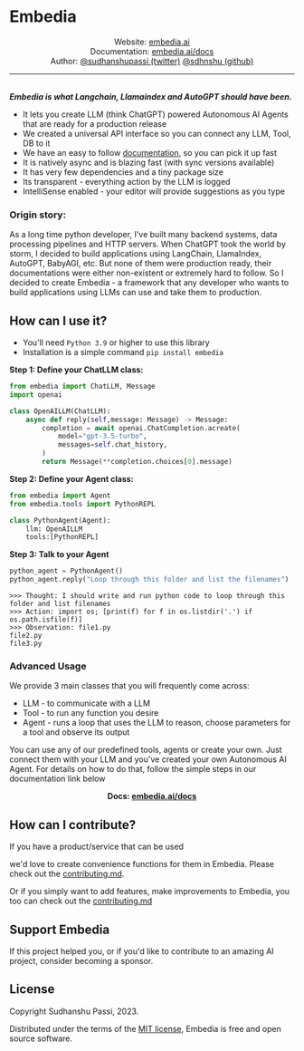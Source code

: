 # Embedia
<center> Website: <a href='https://embedia.ai'>embedia.ai</a> </center>
<center> Documentation: <a href='https://embedia.ai/docs'>embedia.ai/docs</a> </center>
<center> Author: <a href='https://twitter.com/Sudhanshupassi'>@sudhanshupassi (twitter)</a> <a href='https://twitter.com/Sudhanshupassi'>@sdhnshu (github)</a> </center>

---
<br>
<i><b>Embedia is what Langchain, Llamaindex and AutoGPT should have been.</b></i>

- It lets you create LLM (think ChatGPT) powered Autonomous AI Agents that are ready for a production release
- We created a universal API interface so you can connect any LLM, Tool, DB to it
- We have an easy to follow [documentation](https://embedia.ai/docs), so you can pick it up fast
- It is natively async and is blazing fast (with sync versions available)
- It has very few dependencies and a tiny package size
- Its transparent - everything action by the LLM is logged
- IntelliSense enabled - your editor will provide suggestions as you type

### Origin story:
As a long time python developer, I've built many backend systems, data processing pipelines and HTTP servers. When ChatGPT took the world by storm, I decided to build applications using LangChain, LlamaIndex, AutoGPT, BabyAGI, etc. But none of them were production ready, their documentations were either non-existent or extremely hard to follow. So I decided to create Embedia - a framework that any developer who wants to build applications using LLMs can use and take them to production.

## How can I use it?
- You'll need `Python 3.9` or higher to use this library
- Installation is a simple command `pip install embedia`

<b>Step 1: Define your ChatLLM class:</b>

```python
from embedia import ChatLLM, Message
import openai

class OpenAILLM(ChatLLM):
    async def reply(self,message: Message) -> Message:
        completion = await openai.ChatCompletion.acreate(
            model="gpt-3.5-turbo",
            messages=self.chat_history,
        )
        return Message(**completion.choices[0].message)

```

<b>Step 2: Define your Agent class:</b>

```python
from embedia import Agent
from embedia.tools import PythonREPL

class PythonAgent(Agent):
    llm: OpenAILLM
    tools:[PythonREPL]
```
<b>Step 3: Talk to your Agent</b>

```python
python_agent = PythonAgent()
python_agent.reply("Loop through this folder and list the filenames")
```

```text
>>> Thought: I should write and run python code to loop through this folder and list filenames
>>> Action: import os; [print(f) for f in os.listdir('.') if os.path.isfile(f)]
>>> Observation: file1.py
file2.py
file3.py
```

### Advanced Usage

We provide 3 main classes that you will frequently come across:
- LLM - to communicate with a LLM
- Tool - to run any function you desire
- Agent - runs a loop that uses the LLM to reason, choose parameters for a tool and observe its output

You can use any of our predefined tools, agents or create your own. Just connect them with your LLM and you've created your own Autonomous AI Agent. For details on how to do that, follow the simple steps in our documentation link below

<b><center> Docs: <a href='https://embedia.ai/docs'>embedia.ai/docs</a> </center></b>


## How can I contribute?
If you have a product/service that can be used

we'd love to create convenience functions for them in Embedia. Please check out the [contributing.md](CONTRIBUTING.md).

Or if you simply want to add features, make improvements to Embedia, you too can check out the [contributing.md](CONTRIBUTING.md)

## Support Embedia
If this project helped you, or if you'd like to contribute to an amazing AI project, consider becoming a sponsor.

## License

Copyright Sudhanshu Passi, 2023.

Distributed under the terms of the [MIT license](LICENSE), Embedia is free and open source software.